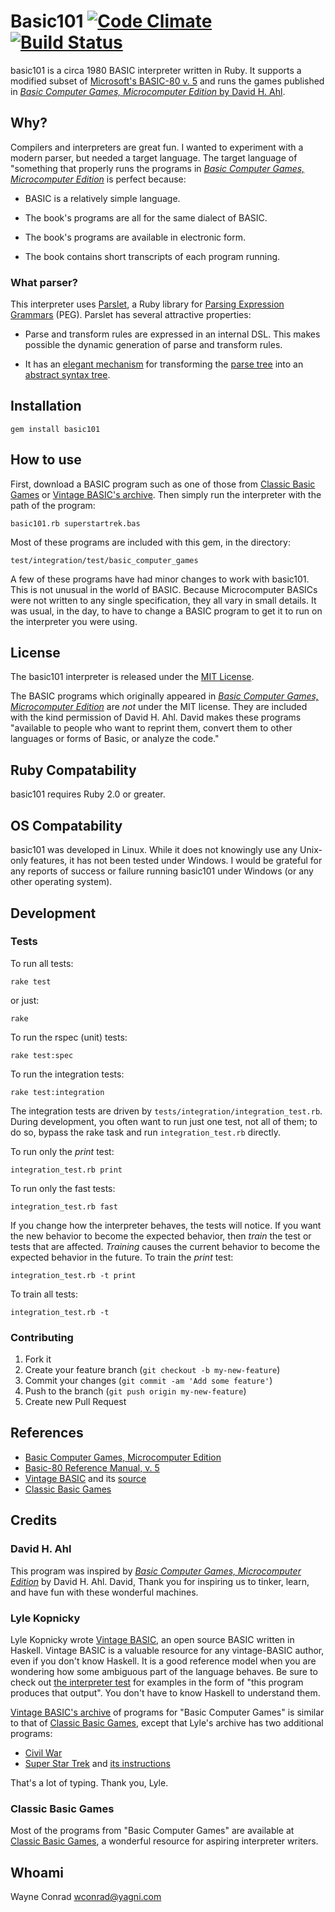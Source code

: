 # Basic101 [![Code Climate](https://codeclimate.com/github/wconrad/basic101.png)](https://codeclimate.com/github/wconrad/basic101) [![Build Status](https://travis-ci.org/wconrad/basic101.png)](https://travis-ci.org/wconrad/basic101)

basic101 is a circa 1980 BASIC interpreter written in Ruby.  It
supports a modified subset of [Microsoft's BASIC-80 v. 5][1] and runs
the games published in [_Basic Computer Games, Microcomputer
Edition_ by David H. Ahl][2].

## Why?

Compilers and interpreters are great fun.  I wanted to experiment with
a modern parser, but needed a target language.  The target language of
"something that properly runs the programs in [_Basic Computer Games,
Microcomputer Edition_][2] is perfect because:

* BASIC is a relatively simple language.

* The book's programs are all for the same dialect of BASIC.

* The book's programs are available in electronic form.

* The book contains short transcripts of each program running.

### What parser?

This interpreter uses [Parslet][12], a Ruby library for [Parsing
Expression Grammars][11] (PEG).  Parslet has several attractive
properties:

* Parse and transform rules are expressed in an internal DSL.  This
  makes possible the dynamic generation of parse and transform rules.

* It has an [elegant mechanism][14] for transforming the [parse
  tree][17] into an [abstract syntax tree][13].

## Installation

    gem install basic101

## How to use

First, download a BASIC program such as one of those from [Classic
Basic Games][9] or [Vintage BASIC's archive][8].  Then simply run the
interpreter with the path of the program:

    basic101.rb superstartrek.bas

Most of these programs are included with this gem, in the directory:

    test/integration/test/basic_computer_games

A few of these programs have had minor changes to work with basic101.
This is not unusual in the world of BASIC.  Because Microcomputer
BASICs were not written to any single specification, they all vary in
small details.  It was usual, in the day, to have to change a BASIC
program to get it to run on the interpreter you were using.

## License

The basic101 interpreter is released under the [MIT
License](LICENSE.md).

The BASIC programs which originally appeared in [_Basic Computer
Games, Microcomputer Edition_][2] are _not_ under the MIT license.
They are included with the kind permission of David H. Ahl.  David
makes these programs "available to people who want to reprint them,
convert them to other languages or forms of Basic, or analyze the
code."

## Ruby Compatability

basic101 requires Ruby 2.0 or greater.

## OS Compatability

basic101 was developed in Linux.  While it does not knowingly use any
Unix-only features, it has not been tested under Windows.  I would be
grateful for any reports of success or failure running basic101 under
Windows (or any other operating system).

## Development

### Tests

To run all tests:

    rake test

or just:

    rake

To run the rspec (unit) tests:

    rake test:spec

To run the integration tests:

    rake test:integration

The integration tests are driven by
`tests/integration/integration_test.rb`.  During development, you
often want to run just one test, not all of them; to do so, bypass the
rake task and run `integration_test.rb` directly.

To run only the _print_ test:

    integration_test.rb print

To run only the fast tests:

    integration_test.rb fast

If you change how the interpreter behaves, the tests will notice.  If
you want the new behavior to become the expected behavior, then
_train_ the test or tests that are affected.  _Training_ causes the
current behavior to become the expected behavior in the future.  To
train the _print_ test:

    integration_test.rb -t print

To train all tests:

    integration_test.rb -t

### Contributing

1. Fork it
2. Create your feature branch (`git checkout -b my-new-feature`)
3. Commit your changes (`git commit -am 'Add some feature'`)
4. Push to the branch (`git push origin my-new-feature`)
5. Create new Pull Request

## References

* [Basic Computer Games, Microcomputer Edition][2]
* [Basic-80 Reference Manual, v. 5][1]
* [Vintage BASIC][3] and its [source][10]
* [Classic Basic Games][9]

## Credits

### David H. Ahl

This program was inspired by [_Basic Computer Games, Microcomputer
Edition_][2] by David H. Ahl.  David, Thank you for inspiring us to
tinker, learn, and have fun with these wonderful machines.

### Lyle Kopnicky

Lyle Kopnicky wrote [Vintage BASIC][3], an open source BASIC written
in Haskell.  Vintage BASIC is a valuable resource for any
vintage-BASIC author, even if you don't know Haskell.  It is a good
reference model when you are wondering how some ambiguous part of the
language behaves.  Be sure to check out [the interpreter test][4] for
examples in the form of "this program produces that output".  You
don't have to know Haskell to understand them.

[Vintage BASIC's archive][8] of programs for "Basic Computer Games" is
similar to that of [Classic Basic Games][9], except that Lyle's
archive has two additional programs:

* [Civil War][7]
* [Super Star Trek][5] and [its instructions][6]

That's a lot of typing.  Thank you, Lyle.

### Classic Basic Games

Most of the programs from "Basic Computer Games" are available at
[Classic Basic Games][9], a wonderful resource for aspiring
interpreter writers.

## Whoami

Wayne Conrad <wconrad@yagni.com>

[1]: https://archive.org/details/BASIC-80_MBASIC_Reference_Manual
[2]: http://www.atariarchives.org/basicgames/index.php
[3]: http://www.vintage-basic.net/index.html
[4]: https://github.com/lylek/vintage-basic/blob/master/test/Language/VintageBasic/Interpreter_test.hs
[5]: http://www.vintage-basic.net/bcg/superstartrek.bas
[6]: http://www.vintage-basic.net/bcg/superstartrekins.bas
[7]: http://www.vintage-basic.net/bcg/civilwar.bas
[8]: http://www.vintage-basic.net/games.html
[9]: http://www.classicbasicgames.org/
[10]: https://github.com/lylek/vintage-basic
[11]: http://en.wikipedia.org/wiki/Parsing_expression_grammar
[12]: http://kschiess.github.io/parslet/
[13]: http://en.wikipedia.org/wiki/Abstract_syntax_tree
[14]: http://kschiess.github.io/parslet/transform.html
[15]: http://en.wikipedia.org/wiki/Fortran#FORTRAN_66
[16]: http://www.fh-jena.de/~kleine/history/languages/ansi-x3dot9-1966-Fortran66.pdf
[17]: http://en.wikipedia.org/wiki/Parse_tree
